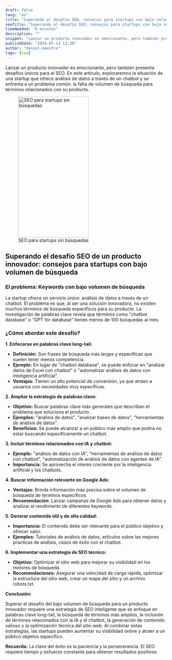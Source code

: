 ```yaml
---
draft: false
lang: "es"
title: "Superando el desafío SEO, consejos para startups con bajo volumen de búsqueda"
seoTitle: "Superando el desafío SEO, consejos para startups con bajo volumen de búsqueda"
timeNeeded: "6 minutos"
description: ""
snippet: "Lanzar un producto innovador es emocionante, pero también presenta desafíos únicos para el SEO"
publishDate: "2024-07-13 12:30"
author: "daniel-maestre"
tags: [seo]
---
```


Lanzar un producto innovador es emocionante, pero también presenta desafíos únicos para el SEO. En este artículo, exploraremos la situación de una startup que ofrece análisis de datos a través de un chatbot y se enfrenta a un problema común: la falta de volumen de búsqueda para términos relacionados con su producto. 


<figure>
<img class="mx-auto" src="/blogImages/seo-para-startup-sin-busquedas.webp" title="SEO para startups sin búsquedas" alt="SEO para startups sin búsquedas" width="220" height="440" loading="lazy"/>
<figcaption class="text-center">SEO para startups sin búsquedas<figcaption>
</figure>

## Superando el desafío SEO de un producto innovador: consejos para startups con bajo volumen de búsqueda


### El problema:  Keywords con bajo volumen de búsqueda

La startup ofrece un servicio único: análisis de datos a través de un chatbot. El problema es que, al ser una solución innovadora, no existen muchos términos de búsqueda específicos para su producto. La investigación de palabras clave revela que términos como "chatbot database" o "GPT for database" tienen menos de 100 búsquedas al mes.

### ¿Cómo abordar este desafío?

**1. Enfocarse en palabras clave long-tail:** 

* **Definición:** Son frases de búsqueda más largas y específicas que suelen tener menos competencia.
* **Ejemplo:** En lugar de "chatbot database", se puede enfocar en "analizar datos de Excel con chatbot" o "automatizar análisis de datos con inteligencia artificial".
* **Ventajas:** Tienen un alto potencial de conversión, ya que atraen a usuarios con necesidades muy específicas.

**2. Ampliar la estrategia de palabras clave:**

* **Objetivo:** Buscar palabras clave más generales que describan el problema que soluciona el producto.
* **Ejemplos:**  "análisis de datos", "analizar bases de datos", "herramientas de análisis de datos".
* **Beneficios:**  Se puede alcanzar a un público más amplio que podría no estar buscando específicamente un chatbot.

**3. Incluir términos relacionados con IA y chatbot:**

* **Ejemplo:**  "análisis de datos con IA", "herramientas de análisis de datos con chatbot", "automatización de análisis de datos con agentes de IA".
* **Importancia:**  Se aprovecha el interés creciente por la inteligencia artificial y los chatbots.

**4. Buscar información relevante en Google Ads:**

* **Ventajas:**  Brinda información más precisa sobre el volumen de búsqueda de términos específicos.
* **Recomendación:**  Lanzar campañas de Google Ads para obtener datos y analizar el rendimiento de diferentes keywords.

**5. Generar contenido útil y de alta calidad:**

* **Importancia:**  El contenido debe ser relevante para el público objetivo y ofrecer valor.
* **Ejemplos:**  Tutoriales de análisis de datos, artículos sobre las mejores prácticas de análisis, casos de éxito con el chatbot.

**6. Implementar una estrategia de SEO técnico:**

* **Objetivo:** Optimizar el sitio web para mejorar su visibilidad en los motores de búsqueda.
* **Recomendaciones:**  Asegurar una velocidad de carga rápida, optimizar la estructura del sitio web, crear un mapa del sitio y un archivo robots.txt.

**Conclusión:**

Superar el desafío del bajo volumen de búsqueda para un producto innovador requiere una estrategia de SEO inteligente que se enfoque en palabras clave long-tail, la búsqueda de términos más amplios, la inclusión de términos relacionados con la IA y el chatbot, la generación de contenido valioso y la optimización técnica del sitio web. Al combinar estas estrategias, las startups pueden aumentar su visibilidad online y atraer a un público objetivo específico.

**Recuerda:** La clave del éxito es la paciencia y la perseverancia. El SEO requiere tiempo y esfuerzo constante para obtener resultados positivos.
